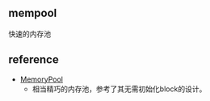 ## mempool

快速的内存池



## reference

-   [MemoryPool](https://github.com/cacay/MemoryPool)
    -   相当精巧的内存池，参考了其无需初始化block的设计。

